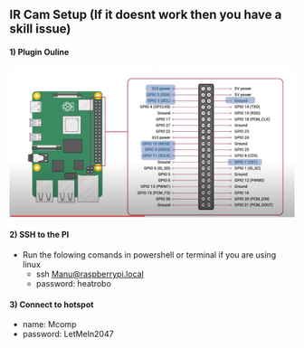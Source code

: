 ## IR Cam Setup (If it doesnt work then you have a skill issue)

#### 1) Plugin Ouline

   ![alt text](img\pinOuline.PNG)

#### 2) SSH to the PI

* Run the folowing comands in powershell or terminal if you are using linux
  * ssh <Manu@raspberrypi.local>
  * password: heatrobo

#### 3) Connect to hotspot

* name: Mcomp
* password: LetMeIn2047